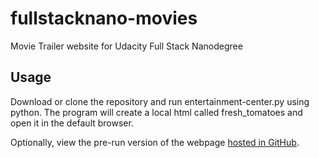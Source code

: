 # fullstacknano-movies
Movie Trailer website for Udacity Full Stack Nanodegree

## Usage
Download or clone the repository and run entertainment-center.py using python. 
The program will create a local html called fresh_tomatoes and open it in the default browser.

Optionally, view the pre-run version of the webpage [hosted in GitHub](https://gw-ghostwolf.github.io/fullstacknano-movies/fresh_tomatoes.html).
